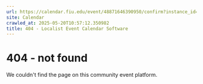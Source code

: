 ```yaml
---
url: https://calendar.fiu.edu/event/48871646390950/confirm?instance_id=49163433526610&return=https%3A%2F%2Fcalendar.fiu.edu%2Fcalendar
site: Calendar
crawled_at: 2025-05-20T10:57:12.350982
title: 404 - Localist Event Calendar Software
---
```


# 404 - not found
We couldn't find the page on this community event platform.
